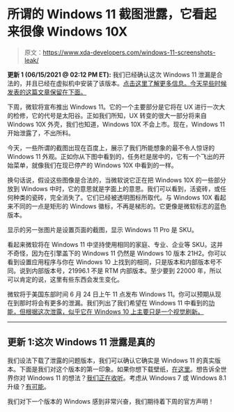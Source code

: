 # 所谓的 Windows 11 截图泄露，它看起来很像 Windows 10X

> 原文：<https://www.xda-developers.com/windows-11-screenshots-leak/>

**更新 1 (06/15/2021 @ 02:12 PM ET):** 我们已经确认这次 Windows 11 泄漏是合法的，并且已经在虚拟机中安装了该版本。[点击这里了解更多信息。今天早些时候发表的这篇文章保留在下面。](#update1)

下周，微软将宣布推出 Windows 11。它的一个主要部分是它将在 UX 进行一次大的检修，它的代号是太阳谷。正如我们所知，UX 转变的很大一部分将来自 Windows 10X 外壳，我们也知道，Windows 10X 不会上市。现在，Windows 11 开始泄露了，不出所料。

今天，一些所谓的截图出现在百度上，展示了我们所能想象的最不令人惊讶的 Windows 11 外观。正如你从下图中看到的，任务栏是居中的，它有一个飞出的开始菜单，就像我们在现已停产的 Windows 10X 中看到的一样。

换句话说，假设这些图像是合法的，当微软说它正在把 Windows 10X 的一些部分放到 Windows 中时，它的意思就是字面上的意思。我们可以看到，活瓷砖，或任何种类的瓷砖，完全消失了。它们已经被透明图标所取代。与 Windows 10X 看起来不同的一点是矩形的 Windows 徽标，不再是梯形的。它更像是微软标志的蓝色版本。

显示的另一张图片是设置页面的截图，显示 Windows 11 Pro 是 SKU。

看起来微软将在 Windows 11 中坚持使用相同的家庭、专业、企业等 SKU。这并不奇怪，因为在引擎盖下的 Windows 11 仍然是 Windows 10 版本 21H2。你可以看到设置应用程序与你在 Windows 10 上找到的相同，只是版本和内部版本号不同。说到内部版本号，21996.1 不是 RTM 内部版本。至少要到 22000 年，所以可以肯定的说，这里有些东西会发生变化。

微软将于美国东部时间 6 月 24 日上午 11 点发布 Windows 11。你可以预期从现在到那时将会有更多的泄漏。我们列出了我们希望在 Windows 11 中看到的[功能，但根据这次泄露，似乎它在 Windows 10 上主要只是一个视觉刷新。](https://www.xda-developers.com/windows-11-feature-wishlist/)

* * *

## 更新 1:这次 Windows 11 泄露是真的

我们设法下载了泄露的问题版本，我们可以确认它确实是 Windows 11 的真实版本。下面是我们对这个版本的第一印象。如果你想下载壁纸，[在这里](https://www.xda-developers.com/download-windows-11-wallpapers/)。想告诉全世界你对 Windows 11 的想法？[我们正在收听](https://www.xda-developers.com/what-do-you-want-windows-11/)。考虑从 Windows 7 或 Windows 8.1 升级？[有可能](https://www.xda-developers.com/you-may-be-able-to-upgrade-from-windows-7-to-windows-11-for-free/)。

我们对下一个版本的 Windows 感到非常兴奋，我们期待着下周的官方声明！